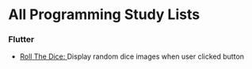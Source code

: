 # All Programming Study Lists
 
### Flutter
- <a href="https://github.com/devrun2016/Programming-Study/tree/main/FlutterStudy/rollthedice"> Roll The Dice: </a>  Display random dice images when user clicked button
